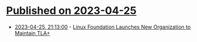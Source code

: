 # [Published on 2023-04-25](index.md)

* [2023-04-25, 21:13:00](https://soylentnews.org/article.pl?sid=23/04/25/0130211&from=rss) - [Linux Foundation Launches New Organization to Maintain TLA+](https://soylentnews.org/article.pl?sid=23/04/25/0130211&from=rss)
